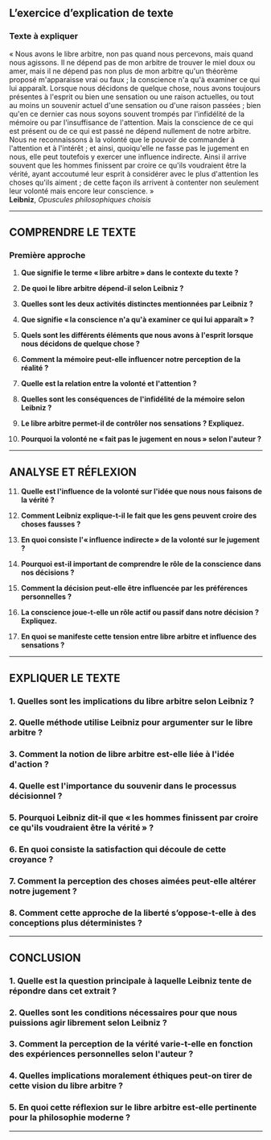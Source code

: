 ## L’exercice d’explication de texte

### Texte à expliquer
« Nous avons le libre arbitre, non pas quand nous percevons, mais quand nous agissons. Il ne dépend pas de mon arbitre de trouver le miel doux ou amer, mais il ne dépend pas non plus de mon arbitre qu'un théorème proposé m'apparaisse vrai ou faux ; la conscience n'a qu'à examiner ce qui lui apparaît. Lorsque nous décidons de quelque chose, nous avons toujours présentes à l'esprit ou bien une sensation ou une raison actuelles, ou tout au moins un souvenir actuel d'une sensation ou d'une raison passées ; bien qu'en ce dernier cas nous soyons souvent trompés par l'infidélité de la mémoire ou par l'insuffisance de l'attention. Mais la conscience de ce qui est présent ou de ce qui est passé ne dépend nullement de notre arbitre. Nous ne reconnaissons à la volonté que le pouvoir de commander à l'attention et à l'intérêt ; et ainsi, quoiqu'elle ne fasse pas le jugement en nous, elle peut toutefois y exercer une influence indirecte. Ainsi il arrive souvent que les hommes finissent par croire ce qu'ils voudraient être la vérité, ayant accoutumé leur esprit à considérer avec le plus d'attention les choses qu'ils aiment ; de cette façon ils arrivent à contenter non seulement leur volonté mais encore leur conscience. »  
**Leibniz**, *Opuscules philosophiques choisis*

---

## COMPRENDRE LE TEXTE

### Première approche

1. **Que signifie le terme « libre arbitre » dans le contexte du texte ?**

2. **De quoi le libre arbitre dépend-il selon Leibniz ?**

3. **Quelles sont les deux activités distinctes mentionnées par Leibniz ?**

4. **Que signifie « la conscience n'a qu'à examiner ce qui lui apparaît » ?**

5. **Quels sont les différents éléments que nous avons à l'esprit lorsque nous décidons de quelque chose ?**

6. **Comment la mémoire peut-elle influencer notre perception de la réalité ?**

7. **Quelle est la relation entre la volonté et l'attention ?**

8. **Quelles sont les conséquences de l'infidélité de la mémoire selon Leibniz ?**

9. **Le libre arbitre permet-il de contrôler nos sensations ? Expliquez.**

10. **Pourquoi la volonté ne « fait pas le jugement en nous » selon l'auteur ?**

---

## ANALYSE ET RÉFLEXION

11. **Quelle est l'influence de la volonté sur l'idée que nous nous faisons de la vérité ?**

12. **Comment Leibniz explique-t-il le fait que les gens peuvent croire des choses fausses ?**

13. **En quoi consiste l'« influence indirecte » de la volonté sur le jugement ?**

14. **Pourquoi est-il important de comprendre le rôle de la conscience dans nos décisions ?**

15. **Comment la décision peut-elle être influencée par les préférences personnelles ?**

16. **La conscience joue-t-elle un rôle actif ou passif dans notre décision ? Expliquez.**

17. **En quoi se manifeste cette tension entre libre arbitre et influence des sensations ?**

---

## EXPLIQUER LE TEXTE

### 1. Quelles sont les implications du libre arbitre selon Leibniz ? 

### 2. Quelle méthode utilise Leibniz pour argumenter sur le libre arbitre ? 

### 3. Comment la notion de libre arbitre est-elle liée à l'idée d'action ? 

### 4. Quelle est l'importance du souvenir dans le processus décisionnel ? 

### 5. Pourquoi Leibniz dit-il que « les hommes finissent par croire ce qu'ils voudraient être la vérité » ? 

### 6. En quoi consiste la satisfaction qui découle de cette croyance ? 

### 7. Comment la perception des choses aimées peut-elle altérer notre jugement ? 

### 8. Comment cette approche de la liberté s’oppose-t-elle à des conceptions plus déterministes ? 

---

## CONCLUSION

### 1. Quelle est la question principale à laquelle Leibniz tente de répondre dans cet extrait ?

### 2. Quelles sont les conditions nécessaires pour que nous puissions agir librement selon Leibniz ?

### 3. Comment la perception de la vérité varie-t-elle en fonction des expériences personnelles selon l'auteur ? 

### 4. Quelles implications moralement éthiques peut-on tirer de cette vision du libre arbitre ? 

### 5. En quoi cette réflexion sur le libre arbitre est-elle pertinente pour la philosophie moderne ? 

---